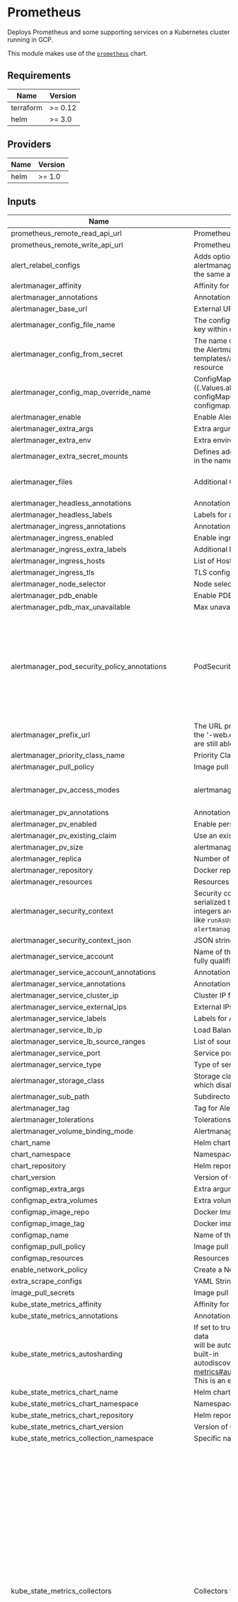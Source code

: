 # Prometheus

Deploys Prometheus and some supporting services on a Kubernetes cluster running in GCP.

This module makes use of the
[`prometheus`](https://github.com/prometheus-community/helm-charts/tree/main/charts/prometheus) chart.

## Requirements

| Name | Version |
|------|---------|
| terraform | >= 0.12 |
| helm | >= 3.0 |

## Providers

| Name | Version |
|------|---------|
| helm | >= 1.0 |

## Inputs

| Name | Description | Type | Default | Required |
|------|-------------|------|---------|:-----:|
| prometheus\_remote\_read\_api\_url | Prometheus remote read URL | `string` | n/a | yes |
| prometheus\_remote\_write\_api\_url | Prometheus remote write URL | `string` | n/a | yes |
| alert\_relabel\_configs | Adds option to add alert\_relabel\_configs to avoid duplicate alerts in alertmanager useful in H/A prometheus with different external labels but the same alerts | `map` | `{}` | no |
| alertmanager\_affinity | Affinity for alertmanager pods | `map` | `{}` | no |
| alertmanager\_annotations | Annotations for Alertmanager pods | `map` | `{}` | no |
| alertmanager\_base\_url | External URL which can access alertmanager | `string` | `"/"` | no |
| alertmanager\_config\_file\_name | The configuration file name to be loaded to alertmanager Must match the key within configuration loaded from ConfigMap/Secret | `string` | `"alertmanager.yml"` | no |
| alertmanager\_config\_from\_secret | The name of a secret in the same kubernetes namespace which contains the Alertmanager config Defining configFromSecret will cause templates/alertmanager-configmap.yaml to NOT generate a ConfigMap resource | `string` | `""` | no |
| alertmanager\_config\_map\_override\_name | ConfigMap override where fullname is {{.Release.Name}}-{{.Values.alertmanager.configMapOverrideName} Defining configMapOverrideName will cause templates/alertmanager-configmap.yaml to NOT generate a ConfigMap resource | `string` | `""` | no |
| alertmanager\_enable | Enable Alert manager | `string` | `"true"` | no |
| alertmanager\_extra\_args | Extra arguments for Alertmanager container | `map` | `{}` | no |
| alertmanager\_extra\_env | Extra environment variables for Alertmanager container | `map` | `{}` | no |
| alertmanager\_extra\_secret\_mounts | Defines additional mounts with secrets. Secrets must be manually created in the namespace. | `list` | `[]` | no |
| alertmanager\_files | Additional ConfigMap entries for Alertmanager in YAML string | `string` | `"alertmanager.yml:\n  global: {}\n    # slack_api_url: ''\n\n  receivers:\n    - name: default-receiver\n      # slack_configs:\n      #  - channel: '@you'\n      #    send_resolved: true\n\n  route:\n    group_wait: 10s\n    group_interval: 5m\n    receiver: default-receiver\n    repeat_interval: 3h\n"` | no |
| alertmanager\_headless\_annotations | Annotations for alertmanager StatefulSet headless service | `map` | `{}` | no |
| alertmanager\_headless\_labels | Labels for alertmanager StatefulSet headless service | `map` | `{}` | no |
| alertmanager\_ingress\_annotations | Annotations for Alertmanager ingress | `map` | `{}` | no |
| alertmanager\_ingress\_enabled | Enable ingress for Alertmanager | `string` | `"false"` | no |
| alertmanager\_ingress\_extra\_labels | Additional labels for Alertmanager ingress | `map` | `{}` | no |
| alertmanager\_ingress\_hosts | List of Hosts for Alertmanager ingress | `list` | `[]` | no |
| alertmanager\_ingress\_tls | TLS configurationf or Alertmanager ingress | `list` | `[]` | no |
| alertmanager\_node\_selector | Node selector for alertmanager pods | `map` | `{}` | no |
| alertmanager\_pdb\_enable | Enable PDB | `bool` | `true` | no |
| alertmanager\_pdb\_max\_unavailable | Max unavailable pods for Alertmanager | `number` | `1` | no |
| alertmanager\_pod\_security\_policy\_annotations | PodSecurityPolicy annotations for alertmanager | `map` | <pre>{<br>  "apparmor.security.beta.kubernetes.io/allowedProfileNames": "runtime/default",<br>  "apparmor.security.beta.kubernetes.io/defaultProfileName": "runtime/default",<br>  "seccomp.security.alpha.kubernetes.io/allowedProfileNames": "docker/default,runtime/default",<br>  "seccomp.security.alpha.kubernetes.io/defaultProfileName": "runtime/default"<br>}</pre> | no |
| alertmanager\_prefix\_url | The URL prefix at which the container can be accessed. Useful in the case the '-web.external-url' includes a slug so that the various internal URLs are still able to access as they are in the default case. | `string` | `""` | no |
| alertmanager\_priority\_class\_name | Priority Class Name for Alertmanager pods | `string` | `""` | no |
| alertmanager\_pull\_policy | Image pull policy for Alertmanager | `string` | `"IfNotPresent"` | no |
| alertmanager\_pv\_access\_modes | alertmanager data Persistent Volume access modes | `list` | <pre>[<br>  "ReadWriteOnce"<br>]</pre> | no |
| alertmanager\_pv\_annotations | Annotations for Alertmanager PV | `map` | `{}` | no |
| alertmanager\_pv\_enabled | Enable persistent volume on Alertmanager | `string` | `"true"` | no |
| alertmanager\_pv\_existing\_claim | Use an existing PV claim for alertmanager | `string` | `""` | no |
| alertmanager\_pv\_size | alertmanager data Persistent Volume size | `string` | `"2Gi"` | no |
| alertmanager\_replica | Number of replicas for AlertManager | `number` | `1` | no |
| alertmanager\_repository | Docker repository for Alert Manager | `string` | `"prom/alertmanager"` | no |
| alertmanager\_resources | Resources for alertmanager | `map` | `{}` | no |
| alertmanager\_security\_context | Security context for alertmanager pods defined as a map which will be serialized to JSON.   Due to limitations with Terraform 0.11 and below, integers are serialized as strings in JSON and   this will not work for fields like `runAsUser`. Specify a JSON string with   `alertmanager_security_context_json` instead | `map` | `{}` | no |
| alertmanager\_security\_context\_json | JSON string for security context for alertmanager pods | `string` | `""` | no |
| alertmanager\_service\_account | Name of the service account for AlertManager. Defaults to component's fully qualified name. | `string` | `""` | no |
| alertmanager\_service\_account\_annotations | Annotations for the service account | `map` | `{}` | no |
| alertmanager\_service\_annotations | Annotations for Alertmanager service | `map` | `{}` | no |
| alertmanager\_service\_cluster\_ip | Cluster IP for Alertmanager Service | `string` | `""` | no |
| alertmanager\_service\_external\_ips | External IPs for Alertmanager service | `list` | `[]` | no |
| alertmanager\_service\_labels | Labels for Alertmanager service | `map` | `{}` | no |
| alertmanager\_service\_lb\_ip | Load Balancer IP for Alertmanager service | `string` | `""` | no |
| alertmanager\_service\_lb\_source\_ranges | List of source CIDRs allowed to access the Alertmanager LB | `list` | `[]` | no |
| alertmanager\_service\_port | Service port for Alertmanager | `number` | `80` | no |
| alertmanager\_service\_type | Type of service for Alertmanager | `string` | `"ClusterIP"` | no |
| alertmanager\_storage\_class | Storage class for alertmanager PV. If set to "-", storageClassName: "", which disables dynamic provisioning | `string` | `""` | no |
| alertmanager\_sub\_path | Subdirectory of alertmanager data Persistent Volume to mount | `string` | `""` | no |
| alertmanager\_tag | Tag for Alertmanager Docker Image | `string` | `"v0.16.1"` | no |
| alertmanager\_tolerations | Tolerations for Alertmanager | `list` | `[]` | no |
| alertmanager\_volume\_binding\_mode | Alertmanager data Persistent Volume Binding Mode | `string` | `""` | no |
| chart\_name | Helm chart name to provision | `string` | `"prometheus"` | no |
| chart\_namespace | Namespace to install the chart into | `string` | `"default"` | no |
| chart\_repository | Helm repository for the chart | `string` | `"https://prometheus-community.github.io/helm-charts"` | no |
| chart\_version | Version of Chart to install. Set to empty to install the latest version | `string` | `""` | no |
| configmap\_extra\_args | Extra arguments for ConfigMap Reload | `map` | `{}` | no |
| configmap\_extra\_volumes | Extra volumes for ConfigMap Extra Volumes | `list` | `[]` | no |
| configmap\_image\_repo | Docker Image repo for ConfigMap Reload | `string` | `"jimmidyson/configmap-reload"` | no |
| configmap\_image\_tag | Docker image tag for ConfigMap Reload | `string` | `"v0.2.2"` | no |
| configmap\_name | Name of the ConfigMap Reload container | `string` | `"configmap-reload"` | no |
| configmap\_pull\_policy | Image pull policy for ConfigMap reload | `string` | `"IfNotPresent"` | no |
| configmap\_resources | Resources for ConfigMap Reload pod | `map` | `{}` | no |
| enable\_network\_policy | Create a NetworkPolicy resource | `string` | `"false"` | no |
| extra\_scrape\_configs | YAML String for extra scrape configs | `string` | `""` | no |
| image\_pull\_secrets | Image pull secrets, if any | `map` | `{}` | no |
| kube\_state\_metrics\_affinity | Affinity for Kube State Metrics | `map` | `{}` | no |
| kube\_state\_metrics\_annotations | Annotations for Kube State Metrics pods | `map` | `{}` | no |
| kube\_state\_metrics\_autosharding | If set to true, this will deploy kube-state-metrics as a StatefulSet and the data<br>will be automatically sharded across <.Values.replicas> pods using the built-in<br>autodiscovery feature: https://github.com/kubernetes/kube-state-metrics#automated-sharding<br>This is an experimental feature and there are no stability guarantees. | `bool` | `false` | no |
| kube\_state\_metrics\_chart\_name | Helm chart name to provision | `string` | `"kube-state-metrics"` | no |
| kube\_state\_metrics\_chart\_namespace | Namespace to install the chart into | `string` | `"default"` | no |
| kube\_state\_metrics\_chart\_repository | Helm repository for the chart | `string` | `"https://prometheus-community.github.io/helm-charts"` | no |
| kube\_state\_metrics\_chart\_version | Version of Chart to install. Set to empty to install the latest version | `string` | `""` | no |
| kube\_state\_metrics\_collection\_namespace | Specific namespaces to collect metrics for | `string` | `""` | no |
| kube\_state\_metrics\_collectors | Collectors for Kube state metrics | `map` | <pre>{<br>  "certificatesigningrequests": true,<br>  "configmaps": true,<br>  "cronjobs": true,<br>  "daemonsets": true,<br>  "deployments": true,<br>  "endpoints": true,<br>  "horizontalpodautoscalers": true,<br>  "ingresses": true,<br>  "jobs": true,<br>  "limitranges": true,<br>  "mutatingwebhookconfigurations": true,<br>  "namespaces": true,<br>  "networkpolicies": true,<br>  "nodes": true,<br>  "persistentvolumeclaims": true,<br>  "persistentvolumes": true,<br>  "poddisruptionbudgets": true,<br>  "pods": true,<br>  "replicasets": true,<br>  "replicationcontrollers": true,<br>  "resourcequotas": true,<br>  "secrets": true,<br>  "services": true,<br>  "statefulsets": true,<br>  "storageclasses": true,<br>  "validatingwebhookconfigurations": true,<br>  "verticalpodautoscalers": true,<br>  "volumeattachments": true<br>}</pre> | no |
| kube\_state\_metrics\_enable | Enable Kube State Metrics | `string` | `"true"` | no |
| kube\_state\_metrics\_extra\_args | Extra arguments for Kube State Metrics container | `map` | `{}` | no |
| kube\_state\_metrics\_extra\_env | Extra environment variables for Kube State Metrics container | `map` | `{}` | no |
| kube\_state\_metrics\_host\_network | Use host network for KSM | `bool` | `false` | no |
| kube\_state\_metrics\_labels | Labels for Kube State Metrics | `map` | `{}` | no |
| kube\_state\_metrics\_node\_selector | Node selector for Kube State Metrics pods | `map` | `{}` | no |
| kube\_state\_metrics\_pdb | PDB for Kubestatemetrics | `map` | <pre>{<br>  "maxUnavailable": 1<br>}</pre> | no |
| kube\_state\_metrics\_pod\_security\_policy\_annotations | PodSecurityPolicy annotations for Kube State Metrics | `map` | <pre>{<br>  "apparmor.security.beta.kubernetes.io/allowedProfileNames": "runtime/default",<br>  "apparmor.security.beta.kubernetes.io/defaultProfileName": "runtime/default",<br>  "seccomp.security.alpha.kubernetes.io/allowedProfileNames": "docker/default,runtime/default",<br>  "seccomp.security.alpha.kubernetes.io/defaultProfileName": "runtime/default"<br>}</pre> | no |
| kube\_state\_metrics\_priority\_class\_name | Priority Class Name for Kube State Metrics pods | `string` | `""` | no |
| kube\_state\_metrics\_pull\_policy | Image pull policy for Kube State Metrics | `string` | `"IfNotPresent"` | no |
| kube\_state\_metrics\_release\_name | Helm release name for Kube State Metrics | `string` | `"kube-state-metrics"` | no |
| kube\_state\_metrics\_replica | Number of replicas for Kube State Metrics | `number` | `1` | no |
| kube\_state\_metrics\_repository | Docker repository for Kube State Metrics | `string` | `"k8s.gcr.io/kube-state-metrics/kube-state-metrics"` | no |
| kube\_state\_metrics\_resources | Resources for Kube State Metrics | `map` | `{}` | no |
| kube\_state\_metrics\_security\_context | Security context for kube\_state\_metrics pods defined as a map which will be serialized to JSON.   Due to limitations with Terraform 0.11 and below, integers are serialized as strings in JSON and   this will not work for fields like `runAsUser`. Specify a JSON string with   `kube_state_metrics_security_context_json` instead | `map` | `{}` | no |
| kube\_state\_metrics\_security\_context\_json | JSON string for security context for kube\_state\_metrics pods | `string` | `""` | no |
| kube\_state\_metrics\_service\_account | Name of the service account for kubeStateMetrics. Defaults to component's fully qualified name. | `string` | `""` | no |
| kube\_state\_metrics\_service\_account\_annotations | Annotations for the service account | `map` | `{}` | no |
| kube\_state\_metrics\_service\_annotations | Annotations for Kube State Metrics service | `map` | <pre>{<br>  "prometheus.io/scrape": "true"<br>}</pre> | no |
| kube\_state\_metrics\_service\_cluster\_ip | Cluster IP for Kube State Metrics Service | `string` | `"None"` | no |
| kube\_state\_metrics\_service\_lb\_ip | Load Balancer IP for Kube State Metrics service | `string` | `""` | no |
| kube\_state\_metrics\_service\_port | Service port for Kube State Metrics | `number` | `80` | no |
| kube\_state\_metrics\_service\_type | Type of service for Kube State Metrics | `string` | `"ClusterIP"` | no |
| kube\_state\_metrics\_tag | Tag for Kube State Metrics Docker Image | `string` | `"v2.0.0"` | no |
| kube\_state\_metrics\_tolerations | Tolerations for Kube State Metrics | `list` | `[]` | no |
| max\_history | Max History for Helm | `number` | `20` | no |
| node\_exporter\_annotations | Annotations for Node Exporter pods | `map` | `{}` | no |
| node\_exporter\_config\_map\_mounts | ConfigMap Mounts for Node Exporter | `list` | `[]` | no |
| node\_exporter\_enable | Enable Node Exporter | `string` | `"true"` | no |
| node\_exporter\_enable\_pod\_security\_policy | Create PodSecurityPolicy for Node Exporter | `string` | `"false"` | no |
| node\_exporter\_extra\_args | Extra arguments for Node Exporter container | `map` | `{}` | no |
| node\_exporter\_host\_network | Use the Host network namespace for Node Exporter | `string` | `"true"` | no |
| node\_exporter\_host\_path\_mounts | Host Path Mounts for Node Exporter | `list` | `[]` | no |
| node\_exporter\_host\_pid | Use the Network PID namespace for Node Exporter | `string` | `"true"` | no |
| node\_exporter\_labels | Labels for Node Exporter | `map` | `{}` | no |
| node\_exporter\_node\_selector | Node selector for node\_exporter pods | `map` | `{}` | no |
| node\_exporter\_pdb\_enable | Enable PDB | `bool` | `true` | no |
| node\_exporter\_pdb\_max\_unavailable | Max unavailable pods | `number` | `1` | no |
| node\_exporter\_pod\_security\_policy\_annotations | PodSecurityPolicy annotations for Node exporter | `map` | <pre>{<br>  "apparmor.security.beta.kubernetes.io/allowedProfileNames": "runtime/default",<br>  "apparmor.security.beta.kubernetes.io/defaultProfileName": "runtime/default",<br>  "seccomp.security.alpha.kubernetes.io/allowedProfileNames": "docker/default,runtime/default",<br>  "seccomp.security.alpha.kubernetes.io/defaultProfileName": "runtime/default"<br>}</pre> | no |
| node\_exporter\_priority\_class\_name | Priority Class Name for Node Exporter pods | `string` | `""` | no |
| node\_exporter\_pull\_policy | Image pull policy for Node Exporter | `string` | `"IfNotPresent"` | no |
| node\_exporter\_replica | Number of replicas for Node Exporter | `number` | `1` | no |
| node\_exporter\_repository | Docker repository for Node Exporter | `string` | `"prom/node-exporter"` | no |
| node\_exporter\_resources | Resources for node\_exporter | `map` | `{}` | no |
| node\_exporter\_security\_context | Security context for node\_exporter pods defined as a map which will be serialized to JSON.   Due to limitations with Terraform 0.11 and below, integers are serialized as strings in JSON and   this will not work for fields like `runAsUser`. Specify a JSON string with   `node_exporter_security_context_json` instead | `map` | `{}` | no |
| node\_exporter\_security\_context\_json | JSON string for security context for node\_exporter pods | `string` | `""` | no |
| node\_exporter\_service\_account | Name of the service account for nodeExporter. Defaults to component's fully qualified name. | `string` | `""` | no |
| node\_exporter\_service\_account\_annotations | Annotations for the service account | `map` | `{}` | no |
| node\_exporter\_service\_annotations | Annotations for Node Exporter service | `map` | <pre>{<br>  "prometheus.io/scrape": "true"<br>}</pre> | no |
| node\_exporter\_service\_cluster\_ip | Cluster IP for Node Exporter Service | `string` | `"None"` | no |
| node\_exporter\_service\_external\_ips | External IPs for Node Exporter service | `list` | `[]` | no |
| node\_exporter\_service\_labels | Labels for Node Exporter service | `map` | `{}` | no |
| node\_exporter\_service\_lb\_ip | Load Balancer IP for Node Exporter service | `string` | `""` | no |
| node\_exporter\_service\_lb\_source\_ranges | List of source CIDRs allowed to access the Node Exporter LB | `list` | `[]` | no |
| node\_exporter\_service\_port | Service port for Node Exporter | `number` | `9100` | no |
| node\_exporter\_service\_type | Type of service for Node Exporter | `string` | `"ClusterIP"` | no |
| node\_exporter\_tag | Tag for Node Exporter Docker Image | `string` | `"v0.17.0"` | no |
| node\_exporter\_tolerations | Tolerations for Node Exporter | `list` | `[]` | no |
| pod\_security\_policy\_enable | Create PodSecurityPolicy Resources | `bool` | `true` | no |
| pushgateway\_annotations | Annotations for Pushgateway pods | `map` | `{}` | no |
| pushgateway\_enable | Enable Pushgateway | `string` | `"true"` | no |
| pushgateway\_extra\_args | Extra arguments for Pushgateway container | `map` | `{}` | no |
| pushgateway\_extra\_env | Extra environment variables for Pushgateway container | `map` | `{}` | no |
| pushgateway\_ingress\_annotations | Annotations for Pushgateway ingress | `map` | `{}` | no |
| pushgateway\_ingress\_enabled | Enable ingress for Pushgateway | `string` | `"false"` | no |
| pushgateway\_ingress\_extra\_labels | Additional labels for Pushgateway ingress | `map` | `{}` | no |
| pushgateway\_ingress\_hosts | List of Hosts for Pushgateway ingress | `list` | `[]` | no |
| pushgateway\_ingress\_tls | TLS configurationf or Pushgateway ingress | `list` | `[]` | no |
| pushgateway\_node\_selector | Node selector for pushgateway pods | `map` | `{}` | no |
| pushgateway\_pdb\_enable | Enable PDB | `bool` | `true` | no |
| pushgateway\_pdb\_max\_unavailable | Max unavailable pods | `number` | `1` | no |
| pushgateway\_pod\_security\_policy\_annotations | PodSecurityPolicy annotations for Pushgateway | `map` | <pre>{<br>  "apparmor.security.beta.kubernetes.io/allowedProfileNames": "runtime/default",<br>  "apparmor.security.beta.kubernetes.io/defaultProfileName": "runtime/default",<br>  "seccomp.security.alpha.kubernetes.io/allowedProfileNames": "docker/default,runtime/default",<br>  "seccomp.security.alpha.kubernetes.io/defaultProfileName": "runtime/default"<br>}</pre> | no |
| pushgateway\_priority\_class\_name | Priority Class Name for Pushgateway pods | `string` | `""` | no |
| pushgateway\_pull\_policy | Image pull policy for Pushgateway | `string` | `"IfNotPresent"` | no |
| pushgateway\_pv\_access\_modes | pushgateway data Persistent Volume access modes | `list` | <pre>[<br>  "ReadWriteOnce"<br>]</pre> | no |
| pushgateway\_pv\_annotations | Annotations for Pushgateway PV | `map` | `{}` | no |
| pushgateway\_pv\_enabled | Enable persistent volume on Pushgateway | `string` | `"true"` | no |
| pushgateway\_pv\_existing\_claim | Use an existing PV claim for pushgateway | `string` | `""` | no |
| pushgateway\_pv\_size | pushgateway data Persistent Volume size | `string` | `"2Gi"` | no |
| pushgateway\_replica | Number of replicas for pushgateway | `number` | `1` | no |
| pushgateway\_repository | Docker repository for Pushgateway | `string` | `"prom/pushgateway"` | no |
| pushgateway\_resources | Resources for pushgateway | `map` | `{}` | no |
| pushgateway\_security\_context | Security context for pushgateway pods defined as a map which will be serialized to JSON.   Due to limitations with Terraform 0.11 and below, integers are serialized as strings in JSON and   this will not work for fields like `runAsUser`. Specify a JSON string with   `pushgateway_security_context_json` instead | `map` | `{}` | no |
| pushgateway\_security\_context\_json | JSON string for security context for pushgateway pods | `string` | `""` | no |
| pushgateway\_service\_account | Name of the service account for pushgateway. Defaults to component's fully qualified name. | `string` | `""` | no |
| pushgateway\_service\_account\_annotations | Annotations for the service account | `map` | `{}` | no |
| pushgateway\_service\_annotations | Annotations for Pushgateway service | `map` | <pre>{<br>  "prometheus.io/probe": "pushgateway"<br>}</pre> | no |
| pushgateway\_service\_cluster\_ip | Cluster IP for Pushgateway Service | `string` | `""` | no |
| pushgateway\_service\_external\_ips | External IPs for Pushgateway service | `list` | `[]` | no |
| pushgateway\_service\_labels | Labels for Pushgateway service | `map` | `{}` | no |
| pushgateway\_service\_lb\_ip | Load Balancer IP for Pushgateway service | `string` | `""` | no |
| pushgateway\_service\_lb\_source\_ranges | List of source CIDRs allowed to access the Pushgateway LB | `list` | `[]` | no |
| pushgateway\_service\_port | Service port for Pushgateway | `number` | `9091` | no |
| pushgateway\_service\_type | Type of service for Pushgateway | `string` | `"ClusterIP"` | no |
| pushgateway\_tag | Tag for Pushgateway Docker Image | `string` | `"v0.6.0"` | no |
| pushgateway\_tolerations | Tolerations for Pushgateway | `list` | `[]` | no |
| release\_name | Helm release name for Prometheus | `string` | `"prometheus"` | no |
| scrape\_skip\_apiserver\_tls\_verify | Skip verifying TLS Certificate for Kubernetes Master Server Scrape target. Warning: This is insecure | `bool` | `false` | no |
| scrape\_skip\_nodes\_tls\_verify | Skip verifying TLS Certificate for Kubernetes Nodes Scrape target. Warning: This is insecure | `bool` | `false` | no |
| server\_additional\_global | YAML string for additional global configuration for Prometheus Server | `string` | `""` | no |
| server\_affinity | Affinity for server pods | `map` | `{}` | no |
| server\_alerts | Prometheus server alerts entries in YAML. Ref: https://prometheus.io/docs/prometheus/latest/configuration/alerting_rules/ | `string` | `"[]\n# - name: Instances\n#   rules:\n#     - alert: InstanceDown\n#       expr: up == 0\n#       for: 5m\n#       labels:\n#         severity: page\n#       annotations:\n#         description: '{{ $labels.instance }} of job {{ $labels.job }} has been down for more than 5 minutes.'\n#         summary: 'Instance {{ $labels.instance }} down'\n"` | no |
| server\_annotations | Annotations for server pods | `map` | `{}` | no |
| server\_base\_url | External URL which can access alertmanager | `string` | `""` | no |
| server\_config\_override | Overriding the Prometheus server config file in YAML | `string` | `""` | no |
| server\_data\_retention | Prometheus data retention period (i.e 360h) | `string` | `""` | no |
| server\_enable | Deploy Prometheus Server | `string` | `"true"` | no |
| server\_enable\_service\_links | EnableServiceLinks indicates whether information about services should be injected into pod's environment variables, matching the syntax of Docker links. | `bool` | `true` | no |
| server\_evaluation\_interval | How frequently to evaluate rules | `string` | `"1m"` | no |
| server\_extra\_args | Extra arguments for server container | `map` | `{}` | no |
| server\_extra\_configmap\_mounts | Additional Prometheus server ConfigMap mounts | `list` | `[]` | no |
| server\_extra\_env | Extra environment variables for server container | `map` | `{}` | no |
| server\_extra\_flags | Additional flags to control Prometheus server behaviour. | `list` | `[]` | no |
| server\_extra\_host\_path\_mounts | Additional Prometheus server hostPath mounts | `list` | `[]` | no |
| server\_extra\_secret\_mounts | Extra secret mounts for server | `list` | `[]` | no |
| server\_extra\_volume\_mounts | Additional Prometheus server Volume mounts | `list` | `[]` | no |
| server\_extra\_volumes | Additional Prometheus server Volumes | `list` | `[]` | no |
| server\_headless\_annotations | Annotations for server StatefulSet headless service | `map` | `{}` | no |
| server\_headless\_labels | Labels for server StatefulSet headless service | `map` | `{}` | no |
| server\_ingress\_annotations | Annotations for server ingress | `map` | `{}` | no |
| server\_ingress\_enabled | Enable ingress for server | `string` | `"false"` | no |
| server\_ingress\_extra\_labels | Additional labels for server ingress | `map` | `{}` | no |
| server\_ingress\_hosts | List of Hosts for server ingress | `list` | `[]` | no |
| server\_ingress\_tls | TLS configurationf or server ingress | `list` | `[]` | no |
| server\_liveness\_probe\_initial\_delay | Initial delay before the probe starts checking. You might need to increase this for Prometheus to repair the TSDB servers if your pods keeps getting killed by probes during startup. | `number` | `30` | no |
| server\_liveness\_probe\_timeout | Number of seconds before a probe fails due to timeout | `number` | `10` | no |
| server\_node\_selector | Node selector for server pods | `map` | `{}` | no |
| server\_pdb\_enable | Enable PDB | `bool` | `true` | no |
| server\_pdb\_max\_unavailable | Max unavailable pods | `number` | `1` | no |
| server\_pod\_security\_policy\_annotations | PodSecurityPolicy annotations for server | `map` | <pre>{<br>  "apparmor.security.beta.kubernetes.io/allowedProfileNames": "runtime/default",<br>  "apparmor.security.beta.kubernetes.io/defaultProfileName": "runtime/default",<br>  "seccomp.security.alpha.kubernetes.io/allowedProfileNames": "docker/default,runtime/default",<br>  "seccomp.security.alpha.kubernetes.io/defaultProfileName": "runtime/default"<br>}</pre> | no |
| server\_prefix\_url | The URL prefix at which the container can be accessed. Useful in the case the '-web.external-url' includes a slug so that the various internal URLs are still able to access as they are in the default case. | `string` | `""` | no |
| server\_priority\_class\_name | Priority Class Name for server pods | `string` | `""` | no |
| server\_pull\_policy | Image pull policy for server | `string` | `"IfNotPresent"` | no |
| server\_pv\_access\_modes | server data Persistent Volume access modes | `list` | <pre>[<br>  "ReadWriteOnce"<br>]</pre> | no |
| server\_pv\_annotations | Annotations for server PV | `map` | `{}` | no |
| server\_pv\_enabled | Enable persistent volume on server | `string` | `"true"` | no |
| server\_pv\_existing\_claim | Use an existing PV claim for server | `string` | `""` | no |
| server\_pv\_size | server data Persistent Volume size | `string` | `"8Gi"` | no |
| server\_readiness\_probe\_initial\_delay | Initial delay before the probe starts checking. You might need to increase this for Prometheus to repair the TSDB servers if your pods keeps getting killed by probes during startup. | `number` | `30` | no |
| server\_readiness\_probe\_timeout | Number of seconds before a probe fails due to timeout | `number` | `10` | no |
| server\_replica | Number of replicas for server | `number` | `1` | no |
| server\_repository | Docker repository for server | `string` | `"prom/prometheus"` | no |
| server\_resources | Resources for server | `map` | `{}` | no |
| server\_rules | Prometheus server rules entries in YAML | `string` | `"[]\n# - name: k8s_health\n#   rules:\n#     - record: k8s_container_oom\n#       expr: increase(kube_pod_container_status_last_terminated_reason{reason=\"OOMKilled\"}[2m]) and on(pod) increase(kube_pod_container_status_restarts_total[2m])\n"` | no |
| server\_scrape\_interval | How frequently to scrape targets by default | `string` | `"1m"` | no |
| server\_scrape\_timeout | How long until a scrape request times out | `string` | `"10s"` | no |
| server\_security\_context | Security context for server pods defined as a map which will be serialized to JSON.   Due to limitations with Terraform 0.11 and below, integers are serialized as strings in JSON and   this will not work for fields like `runAsUser`. Specify a JSON string with   `server_security_context_json` instead | `map` | `{}` | no |
| server\_security\_context\_json | JSON string for security context for server pods | `string` | `""` | no |
| server\_service\_account | Name of the service account for server. Defaults to component's fully qualified name. | `string` | `""` | no |
| server\_service\_account\_annotations | Annotations for the service account | `map` | `{}` | no |
| server\_service\_annotations | Annotations for server service | `map` | <pre>{<br>  "prometheus.io/probe": "server"<br>}</pre> | no |
| server\_service\_cluster\_ip | Cluster IP for server Service | `string` | `""` | no |
| server\_service\_external\_ips | External IPs for server service | `list` | `[]` | no |
| server\_service\_labels | Labels for server service | `map` | `{}` | no |
| server\_service\_lb\_ip | Load Balancer IP for server service | `string` | `""` | no |
| server\_service\_lb\_source\_ranges | List of source CIDRs allowed to access the server LB | `list` | `[]` | no |
| server\_service\_port | Service port for server | `number` | `9091` | no |
| server\_service\_type | Type of service for server | `string` | `"ClusterIP"` | no |
| server\_sidecar\_containers | Sidecar containers for server | `list` | `[]` | no |
| server\_statefulset\_annotations | Annotations for server StatefulSet | `map` | `{}` | no |
| server\_tag | Tag for server Docker Image | `string` | `"v2.8.1"` | no |
| server\_termination\_grace\_seconds | Prometheus server pod termination grace period | `string` | `"300"` | no |
| server\_tolerations | Tolerations for server | `list` | `[]` | no |

## Outputs

| Name | Description |
|------|-------------|
| prometheus\_alerts\_api\_url | Prometheus query API URL: https://prometheus.io/docs/prometheus/latest/querying/api/#expression-queries |
| prometheus\_query\_api\_url | Prometheus query API URL: https://prometheus.io/docs/prometheus/latest/querying/api/#expression-queries |
